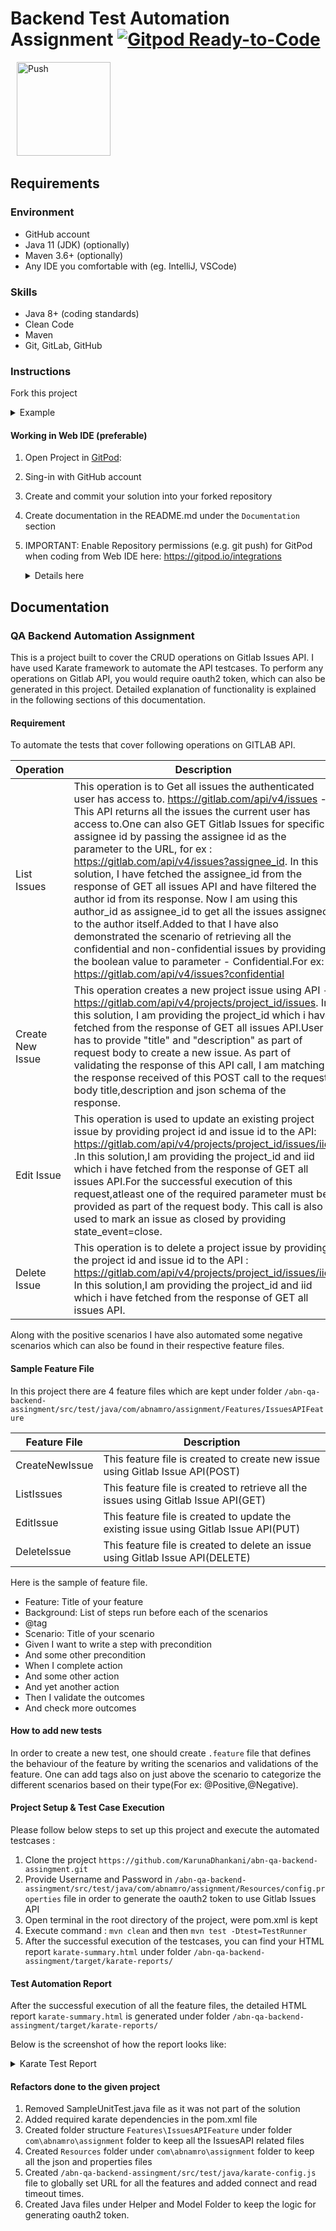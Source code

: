 # Backend Test Automation Assignment [![Gitpod Ready-to-Code](https://img.shields.io/badge/Gitpod-ready--to--code-blue?logo=gitpod)](https://gitpod.io/from-referrer/)

<a href="https://gitpod.io/from-referrer/" style="padding: 10px;">
    <img src="https://gitpod.io/button/open-in-gitpod.svg" width="150" alt="Push">
</a>

## Requirements
### Environment
* GitHub account
* Java 11 (JDK) (optionally)
* Maven 3.6+ (optionally)
* Any IDE you comfortable with (eg. IntelliJ, VSCode)

### Skills
* Java 8+ (coding standards)
* Clean Code
* Maven
* Git, GitLab, GitHub

### Instructions
Fork this project
<details>
<summary>Example</summary>

   ![img.png](doc/img/01_fork_project.png)
</details>

#### Working in Web IDE (preferable)

1. Open Project in [GitPod](https://gitpod.io/from-referrer/):
2. Sing-in with GitHub account
3. Create and commit your solution into your forked repository
4. Create documentation in the README.md under the `Documentation` section
5. IMPORTANT: Enable Repository permissions (e.g. git push) for GitPod when coding from Web IDE here:
   https://gitpod.io/integrations
   <details>
   <summary>Details here</summary>

   Edit permission for GitHub:

   ![img.png](doc/img/02_integration_providers.png)

   ![img.png](doc/img/02_enable_repo_permissions.png)
   </details>

## Documentation
### QA Backend Automation Assignment

This is a project built to cover the CRUD operations on Gitlab Issues API. I have used Karate framework to automate the API testcases. To perform any operations on Gitlab API, you would require oauth2 token, which can also be generated in this project. Detailed explanation of functionality is explained in the following sections of this documentation.

#### Requirement

 To automate the tests that cover following operations on GITLAB API.

| Operation | Description |
| --- | --- |
| List Issues | This operation is to Get all issues the authenticated user has access to. https://gitlab.com/api/v4/issues - This API returns all the issues the current user has access to.One can also GET Gitlab Issues for specific assignee id by passing the assignee id as the parameter to the URL, for ex :     https://gitlab.com/api/v4/issues?assignee_id. In this solution, I have fetched the assignee_id from the response of GET all issues API and have filtered the author id from its response. Now I am using this author_id as assignee_id to get all the issues assigned to the author itself.Added to that I have also demonstrated the scenario of retrieving all the confidential and non-confidential issues by providing the boolean value to parameter - Confidential.For ex: https://gitlab.com/api/v4/issues?confidential |
| Create New Issue | This operation creates a new project issue using API - https://gitlab.com/api/v4/projects/project_id/issues. In this solution, I am providing the project_id which i have fetched from the  response of GET all issues API.User has to provide "title" and "description" as part of request body to create a new issue. As part of validating the response of this API call, I am matching the response received of this POST call to the request body title,description and json schema of the response. |
| Edit Issue | This operation is used to update an existing project issue by providing project id and issue id to the API: https://gitlab.com/api/v4/projects/project_id/issues/iid .In this solution,I am providing the project_id and iid which i have fetched from the  response of GET all issues API.For the successful execution of this request,atleast one of the required parameter must be provided as part of the request body. This call is also used to mark an issue as closed by providing state_event=close. |
| Delete Issue | This operation is to delete a project issue by providing the project id and issue id to the API : https://gitlab.com/api/v4/projects/project_id/issues/iid. In this solution,I am providing the project_id and iid which i have fetched from the  response of GET all issues API. |
 
 Along with the positive scenarios I have also automated some negative scenarios which can also be found in their respective feature files.
 
#### Sample Feature File

In this project there are 4 feature files which are kept under folder `/abn-qa-backend-assingment/src/test/java/com/abnamro/assignment/Features/IssuesAPIFeature`

| Feature File | Description |
| --- | --- |
| CreateNewIssue | This feature file is created to create new issue using Gitlab Issue API(POST) |
| ListIssues | This feature file is created to retrieve all the issues using Gitlab Issue API(GET) |
| EditIssue | This feature file is created to update the existing issue using Gitlab Issue API(PUT) |
| DeleteIssue | This feature file is created to delete an issue using Gitlab Issue API(DELETE) |

Here is the sample of feature file. 

- Feature: Title of your feature
- Background: List of steps run before each of the scenarios
- @tag
- Scenario: Title of your scenario
- Given I want to write a step with precondition
- And some other precondition
- When I complete action
- And some other action
- And yet another action
- Then I validate the outcomes
- And check more outcomes

#### How to add new tests
In order to create a new test, one should create `.feature` file that defines the behaviour of the feature by writing the scenarios and validations of the feature. One can add tags also on just above the scenario to categorize the different scenarios based on their type(For ex: @Positive,@Negative).

#### Project Setup & Test Case Execution

Please follow below steps to set up this project and execute the automated testcases :

1. Clone the project `https://github.com/KarunaDhankani/abn-qa-backend-assingment.git`
2. Provide Username and Password in `/abn-qa-backend-assingment/src/test/java/com/abnamro/assignment/Resources/config.properties` file in order to generate the oauth2 token to use Gitlab Issues API
3. Open terminal in the root directory of the project, were pom.xml is kept
4. Execute command : `mvn clean` and then `mvn test -Dtest=TestRunner`
5. After the successful execution of the testcases, you can find your HTML report `karate-summary.html` under folder `/abn-qa-backend-assingment/target/karate-reports/`

#### Test Automation Report

After the successful execution of all the feature files, the detailed HTML report `karate-summary.html` is generated under folder `/abn-qa-backend-assingment/target/karate-reports/`

Below is the screenshot of how the report looks like:
<details>
<summary>Karate Test Report</summary>

<img width="1275" alt="OverAllFeatures" src="https://user-images.githubusercontent.com/47445151/221467589-27401d85-80b9-4cab-93e1-bac285067080.PNG">
<img width="1270" alt="ListIssue" src="https://user-images.githubusercontent.com/47445151/221467620-5a22f9af-b28e-4d13-84e5-f7032e4e28e3.PNG">
<img width="1271" alt="CreateIssue" src="https://user-images.githubusercontent.com/47445151/221467603-e66ec497-16b7-4189-9626-f3c36409bdcc.PNG">
<img width="1269" alt="UpdateIssue" src="https://user-images.githubusercontent.com/47445151/221467500-df87fed6-e2bf-467b-91e2-03516268065b.PNG">
<img width="1272" alt="DeleteIssue" src="https://user-images.githubusercontent.com/47445151/221467653-149e6c5e-4308-4ab2-921a-901e6e9aade0.PNG">

</details>

#### Refactors done to the given project

1. Removed SampleUnitTest.java file as it was not part of the solution
2. Added required karate dependencies in the pom.xml file
3. Created folder structure `Features\IssuesAPIFeature` under folder `com\abnamro\assignment` folder to keep all the IssuesAPI related files
4. Created `Resources` folder under `com\abnamro\assignment` folder to keep all the json and properties files
5. Created `/abn-qa-backend-assingment/src/test/java/karate-config.js` file to globally set URL for all the features and added connect and read timeout times.
6. Created Java files under Helper and Model Folder to keep the logic for generating oauth2 token.
